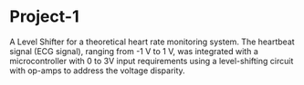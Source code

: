 # Project-1
A Level Shifter for a theoretical heart rate monitoring system. The heartbeat signal (ECG signal), ranging from -1 V to 1 V, was integrated with a microcontroller with 0 to 3V input requirements using a level-shifting circuit with op-amps to address the voltage disparity.

